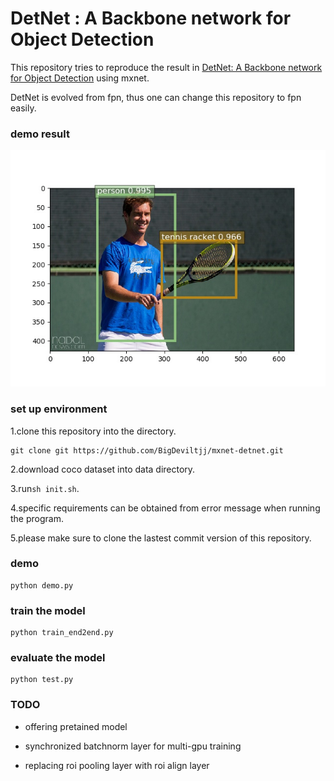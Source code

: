 # DetNet : A Backbone network for Object Detection

This repository tries to reproduce the result in [DetNet: A Backbone network for Object Detection](https://arxiv.org/pdf/1804.06215.pdf) using mxnet.

DetNet is evolved from fpn, thus one can change this repository to fpn easily.

### demo result

![demo](https://github.com/BigDeviltjj/mxnet-detnet/blob/master/det_images/000000321790.jpg)

### set up environment

1.clone this repository into the directory.

```
git clone git https://github.com/BigDeviltjj/mxnet-detnet.git
```

2.download coco dataset into data directory.

3.run`sh init.sh`.

4.specific requirements can be obtained from error message when running the program.

5.please make sure to clone the lastest commit version of this repository.

### demo

```
python demo.py
```

### train the model

```
python train_end2end.py
```

### evaluate the model

```
python test.py
```

### TODO

* offering pretained model

* synchronized batchnorm layer for multi-gpu training

* replacing roi pooling layer with roi align layer


